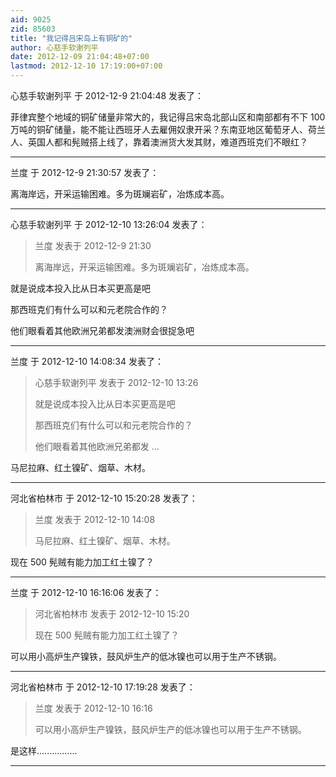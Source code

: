 ```yaml
---
aid: 9025
zid: 85603
title: "我记得吕宋岛上有铜矿的"
author: 心慈手软谢列平
date: 2012-12-09 21:04:48+07:00
lastmod: 2012-12-10 17:19:00+07:00
---
```


心慈手软谢列平 于 2012-12-9 21:04:48 发表了：

菲律宾整个地域的铜矿储量非常大的，我记得吕宋岛北部山区和南部都有不下 100 万吨的铜矿储量，能不能让西班牙人去雇佣奴隶开采？东南亚地区葡萄牙人、荷兰人、英国人都和髡贼搭上线了，靠着澳洲货大发其财，难道西班克们不眼红？

---

兰度 于 2012-12-9 21:30:57 发表了：

离海岸远，开采运输困难。多为斑斓岩矿，冶炼成本高。

---

心慈手软谢列平 于 2012-12-10 13:26:04 发表了：

> 兰度 发表于 2012-12-9 21:30
>
> 离海岸远，开采运输困难。多为斑斓岩矿，冶炼成本高。

就是说成本投入比从日本买更高是吧

那西班克们有什么可以和元老院合作的？

他们眼看着其他欧洲兄弟都发澳洲财会很捉急吧

---

兰度 于 2012-12-10 14:08:34 发表了：

> 心慈手软谢列平 发表于 2012-12-10 13:26
>
> 就是说成本投入比从日本买更高是吧
>
> 那西班克们有什么可以和元老院合作的？
>
> 他们眼看着其他欧洲兄弟都发 ...

马尼拉麻、红土镍矿、烟草、木材。

---

河北省柏林市 于 2012-12-10 15:20:28 发表了：

> 兰度 发表于 2012-12-10 14:08
>
> 马尼拉麻、红土镍矿、烟草、木材。

现在 500 髡贼有能力加工红土镍了？

---

兰度 于 2012-12-10 16:16:06 发表了：

> 河北省柏林市 发表于 2012-12-10 15:20
>
> 现在 500 髡贼有能力加工红土镍了？

可以用小高炉生产镍铁，鼓风炉生产的低冰镍也可以用于生产不锈钢。

---

河北省柏林市 于 2012-12-10 17:19:28 发表了：

> 兰度 发表于 2012-12-10 16:16
>
> 可以用小高炉生产镍铁，鼓风炉生产的低冰镍也可以用于生产不锈钢。

是这样................

---
